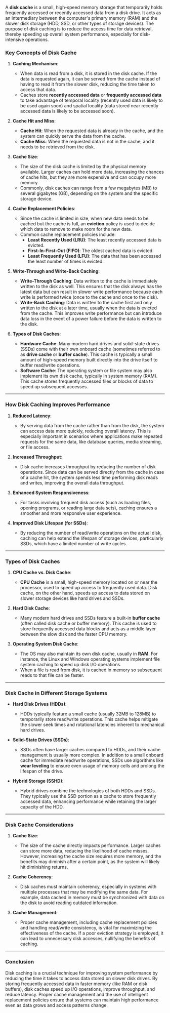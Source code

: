 A **disk cache** is a small, high-speed memory storage that temporarily holds frequently accessed or recently accessed data from a disk drive. It acts as an intermediary between the computer's primary memory (RAM) and the slower disk storage (HDD, SSD, or other types of storage devices). The purpose of disk caching is to reduce the access time for data retrieval, thereby speeding up overall system performance, especially for disk-intensive operations.

### Key Concepts of Disk Cache

1. **Caching Mechanism**:
   - When data is read from a disk, it is stored in the disk cache. If the data is requested again, it can be served from the cache instead of having to read it from the slower disk, reducing the time taken to access that data.
   - Caches store **recently accessed data** or **frequently accessed data** to take advantage of temporal locality (recently used data is likely to be used again soon) and spatial locality (data stored near recently accessed data is likely to be accessed soon).

2. **Cache Hit and Miss**:
   - **Cache Hit**: When the requested data is already in the cache, and the system can quickly serve the data from the cache.
   - **Cache Miss**: When the requested data is not in the cache, and it needs to be retrieved from the disk.

3. **Cache Size**:
   - The size of the disk cache is limited by the physical memory available. Larger caches can hold more data, increasing the chances of cache hits, but they are more expensive and can occupy more memory.
   - Commonly, disk caches can range from a few megabytes (MB) to several gigabytes (GB), depending on the system and the specific storage device.

4. **Cache Replacement Policies**:
   - Since the cache is limited in size, when new data needs to be cached but the cache is full, an **eviction** policy is used to decide which data to remove to make room for the new data.
   - Common cache replacement policies include:
     - **Least Recently Used (LRU)**: The least recently accessed data is evicted.
     - **First-In-First-Out (FIFO)**: The oldest cached data is evicted.
     - **Least Frequently Used (LFU)**: The data that has been accessed the least number of times is evicted.

5. **Write-Through and Write-Back Caching**:
   - **Write-Through Caching**: Data written to the cache is immediately written to the disk as well. This ensures that the disk always has the latest data but can result in slower write performance because each write is performed twice (once to the cache and once to the disk).
   - **Write-Back Caching**: Data is written to the cache first and only written to the disk at a later time, usually when the data is evicted from the cache. This improves write performance but can introduce data loss in the event of a power failure before the data is written to the disk.

6. **Types of Disk Caches**:
   - **Hardware Cache**: Many modern hard drives and solid-state drives (SSDs) come with their own onboard cache (sometimes referred to as **drive cache** or **buffer cache**). This cache is typically a small amount of high-speed memory built directly into the drive itself to buffer read/write operations.
   - **Software Cache**: The operating system or file system may also implement its own disk cache, typically in system memory (RAM). This cache stores frequently accessed files or blocks of data to speed up subsequent accesses.

---

### How Disk Caching Improves Performance

1. **Reduced Latency**:
   - By serving data from the cache rather than from the disk, the system can access data more quickly, reducing overall latency. This is especially important in scenarios where applications make repeated requests for the same data, like database queries, media streaming, or file access.

2. **Increased Throughput**:
   - Disk cache increases throughput by reducing the number of disk operations. Since data can be served directly from the cache in case of a cache hit, the system spends less time performing disk reads and writes, improving the overall data throughput.

3. **Enhanced System Responsiveness**:
   - For tasks involving frequent disk access (such as loading files, opening programs, or reading large data sets), caching ensures a smoother and more responsive user experience.

4. **Improved Disk Lifespan (for SSDs)**:
   - By reducing the number of read/write operations on the actual disk, caching can help extend the lifespan of storage devices, particularly SSDs, which have a limited number of write cycles.

---

### Types of Disk Caches

1. **CPU Cache vs. Disk Cache**:
   - **CPU Cache** is a small, high-speed memory located on or near the processor, used to speed up access to frequently used data. Disk cache, on the other hand, speeds up access to data stored on slower storage devices like hard drives and SSDs.
   
2. **Hard Disk Cache**:
   - Many modern hard drives and SSDs feature a built-in **buffer cache** (often called disk cache or buffer memory). This cache is used to store frequently accessed data blocks and acts as a middle layer between the slow disk and the faster CPU memory.

3. **Operating System Disk Cache**:
   - The OS may also maintain its own disk cache, usually in **RAM**. For instance, the Linux and Windows operating systems implement file system caching to speed up disk I/O operations.
   - When a file is read from disk, it is cached in memory so subsequent reads to that file can be faster.

---

### Disk Cache in Different Storage Systems

- **Hard Disk Drives (HDDs)**:
  - HDDs typically feature a small cache (usually 32MB to 128MB) to temporarily store read/write operations. This cache helps mitigate the slower seek times and rotational latencies inherent to mechanical hard drives.

- **Solid-State Drives (SSDs)**:
  - SSDs often have larger caches compared to HDDs, and their cache management is usually more complex. In addition to a small onboard cache for immediate read/write operations, SSDs use algorithms like **wear leveling** to ensure even usage of memory cells and prolong the lifespan of the drive.
  
- **Hybrid Storage (SSHD)**:
  - Hybrid drives combine the technologies of both HDDs and SSDs. They typically use the SSD portion as a cache to store frequently accessed data, enhancing performance while retaining the larger capacity of the HDD.

---

### Disk Cache Considerations

1. **Cache Size**:
   - The size of the cache directly impacts performance. Larger caches can store more data, reducing the likelihood of cache misses. However, increasing the cache size requires more memory, and the benefits may diminish after a certain point, as the system will likely hit diminishing returns.

2. **Cache Coherency**:
   - Disk caches must maintain coherency, especially in systems with multiple processes that may be modifying the same data. For example, data cached in memory must be synchronized with data on the disk to avoid reading outdated information.

3. **Cache Management**:
   - Proper cache management, including cache replacement policies and handling read/write consistency, is vital for maximizing the effectiveness of the cache. If a poor eviction strategy is employed, it can lead to unnecessary disk accesses, nullifying the benefits of caching.

---

### Conclusion

Disk caching is a crucial technique for improving system performance by reducing the time it takes to access data stored on slower disk drives. By storing frequently accessed data in faster memory (like RAM or disk buffers), disk caches speed up I/O operations, improve throughput, and reduce latency. Proper cache management and the use of intelligent replacement policies ensure that systems can maintain high performance even as data grows and access patterns change.
